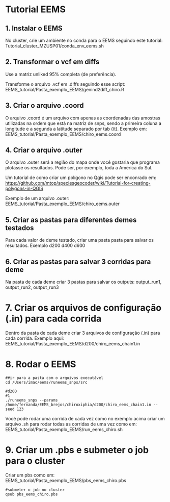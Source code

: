 # Tutorial EEMS

## 1. Instalar o EEMS 
No cluster, crie um ambiente no conda para o EEMS seguindo este tutorial: Tutorial_cluster_MZUSP01/conda_env_eems.sh

## 2. Transformar o vcf em diffs
Use a matriz unliked 95% completa (de preferência).

Transforme o arquivo .vcf em .diffs seguindo esse script: EEMS_tutorial/Pasta_exemplo_EEMS/genind2diff_chiro.R

## 3. Criar o arquivo .coord

O arquivo .coord é um arquivo com apenas as coordenadas das amostras utilizadas na ordem que está na matriz de snps, sendo a primeira coluna a longitude e a segunda a latitude separado por tab (\t). Exemplo em: EEMS_tutorial/Pasta_exemplo_EEMS/chiro_eems.coord

## 4. Criar o arquivo .outer

O arquivo .outer será a região do mapa onde você gostaria que programa plotasse os resultados. Pode ser, por exemplo, toda a America do Sul. 

Um tutorial de como criar um polígono no Qgis pode ser enconrado em: https://github.com/mtop/speciesgeocoder/wiki/Tutorial-for-creating-polygons-in-QGIS

Exemplo de um arquivo .outer: EEMS_tutorial/Pasta_exemplo_EEMS/chiro_eems.outer

## 5. Criar as pastas para diferentes demes testados

Para cada valor de deme testado, criar uma pasta pasta para salvar os resultados. Exemplo d200 d400 d600

## 6. Criar as pastas para salvar 3 corridas para deme
Na pasta de cada deme criar 3 pastas para salvar os outputs: output_run1, output_run2, output_run3

# 7. Criar os arquivos de configuração (.in) para cada corrida 
Dentro da pasta de cada deme criar 3 arquivos de configuração (.in) para cada corrida. Exemplo aqui: EEMS_tutorial/Pasta_exemplo_EEMS/d200/chiro_eems_chain1.in

# 8. Rodar o EEMS

```
##ir para a pasta com o arquivos executável
cd /Users/imac/eems/runeems_snps/src

#d200
#1
./runeems_snps --params /home/fernanda/EEMS_brejos/chiroxiphia/d200/chiro_eems_chain1.in --seed 123

```
Você pode rodar uma corrida de cada vez como no exemplo acima criar um arquivo .sh para rodar todas as corridas de uma vez como em: EEMS_tutorial/Pasta_exemplo_EEMS/run_eems_chiro.sh

# 9. Criar um .pbs e submeter o job para o cluster

Criar um pbs como em: EEMS_tutorial/Pasta_exemplo_EEMS/pbs_eems_chiro.pbs

```
#submeter o job no cluster
qsub pbs_eems_chiro.pbs

``` 








